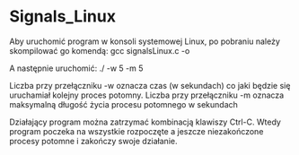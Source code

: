 # Signals_Linux

Aby uruchomić program w konsoli systemowej Linux, po pobraniu należy skompilować go komendą:
  gcc signalsLinux.c -o <nazwa pliku wykonywalnego>
  
A następnie uruchomić:
  ./<nazwa pliku wykonywalnego> -w 5 -m 5
  
Liczba przy przełączniku -w oznacza czas (w sekundach) co jaki będzie się uruchamiał kolejny proces potomny.
Liczba przy przełączniku -m oznacza maksymalną długość życia procesu potomnego w sekundach
  
Działający program można zatrzymać kombinacją klawiszy Ctrl-C. Wtedy program poczeka na wszystkie rozpoczęte a jeszcze niezakończone
procesy potomne i zakończy swoje działanie.
